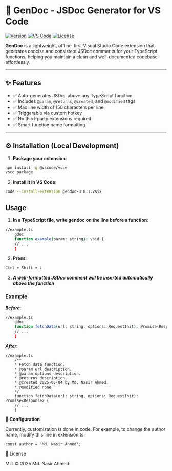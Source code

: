 # 📘 GenDoc - JSDoc Generator for VS Code

[![Version](https://img.shields.io/badge/version-0.0.1-blue.svg)](https://github.com/your-repo)
[![VS Code](https://img.shields.io/badge/VS%20Code-%5E1.99.0-blue?logo=visualstudiocode)](https://code.visualstudio.com/)
[![License](https://img.shields.io/badge/license-MIT-green.svg)](LICENSE)

**GenDoc** is a lightweight, offline-first Visual Studio Code extension that generates concise and consistent JSDoc comments for your TypeScript functions, helping you maintain a clean and well-documented codebase effortlessly.

---

## ✨ Features

- ✅ Auto-generates JSDoc above any TypeScript function
- ✅ Includes `@param`, `@returns`, `@created`, and `@modified` tags
- ✅ Max line width of 150 characters per line
- ✅ Triggerable via custom hotkey
- ✅ No third-party extensions required
- ✅ Smart function name formatting

---

## ⚙️ Installation (Local Development)

1. **Package your extension**:

```bash
npm install -g @vscode/vsce
vsce package
```

2. **Install it in VS Code**:

```bash
code --install-extension gendoc-0.0.1.vsix
```

## Usage

1. **In a TypeScript file, write gendoc on the line before a function**:

```bash
//example.ts
    gdoc
    function example(param: string): void {
    // ...
    }
```

2. **Press**:

```bash
Ctrl + Shift + L
```

3.  **_A well-formatted JSDoc comment will be inserted automatically above the function_**

### Example

**_Before_**:

```bash
//example.ts
    gdoc
    function fetchData(url: string, options: RequestInit): Promise<Response> {
    // ...
    }
```

**_After_**:

```
//example.ts
    /**
    * Fetch data function.
    * @param url description.
    * @param options description.
    * @returns description.
    * @created 2025-05-04 by Md. Nasir Ahmed.
    * @modified none
    */
    function fetchData(url: string, options: RequestInit): Promise<Response> {
    // ...
    }
```

🔧 **Configuration**

Currently, customization is done in code. For example, to change the author name, modify this line in extension.ts:

```
const author = 'Md. Nasir Ahmed';
```

📄 License

MIT © 2025 Md. Nasir Ahmed
